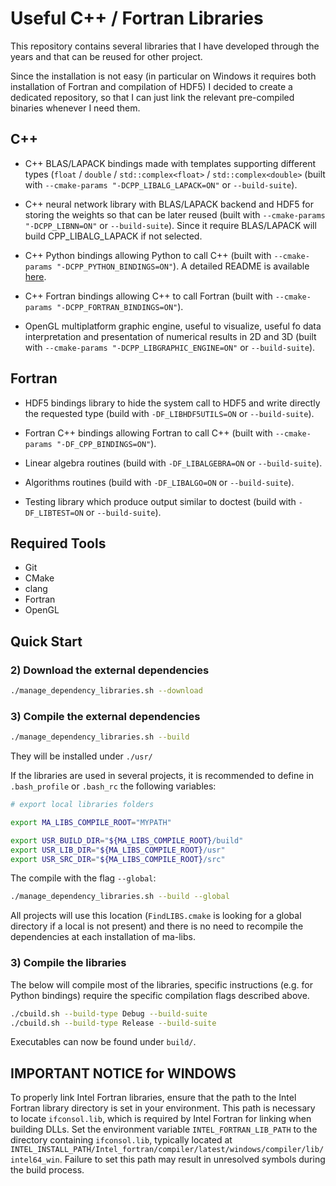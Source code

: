 # Useful C++ / Fortran Libraries 

This repository contains several libraries that I have developed through the years and that can be reused for other project.

Since the installation is not easy (in particular on Windows it requires both installation of Fortran and compilation of HDF5) I decided to create a dedicated repository, so that I can just link the relevant pre-compiled binaries whenever I need them.

## C++ 

- C++ BLAS/LAPACK bindings made with templates supporting different types (`float` / `double` / `std::complex<float>` / `std::complex<double>` (built with `--cmake-params "-DCPP_LIBALG_LAPACK=ON"` or `--build-suite`).

- C++ neural network library with BLAS/LAPACK backend and HDF5 for storing the weights so that can be later reused (built with `--cmake-params "-DCPP_LIBNN=ON"` or `--build-suite`). Since it require BLAS/LAPACK will build CPP_LIBALG_LAPACK if not selected.

- C++ Python bindings allowing Python to call C++ (built with `--cmake-params "-DCPP_PYTHON_BINDINGS=ON"`). A detailed README is available [here](cpp/python_bindings/README.md).

- C++ Fortran bindings allowing C++ to call Fortran (built with `--cmake-params "-DCPP_FORTRAN_BINDINGS=ON"`).

- OpenGL multiplatform graphic engine, useful to visualize, useful fo data interpretation and presentation of numerical results in 2D and 3D (built with `--cmake-params "-DCPP_LIBGRAPHIC_ENGINE=ON"` or `--build-suite`).

## Fortran 

- HDF5 bindings library to hide the system call to HDF5 and write directly the requested type (build with `-DF_LIBHDF5UTILS=ON` or `--build-suite`).

- Fortran C++ bindings allowing Fortran to call C++ (built with `--cmake-params "-DF_CPP_BINDINGS=ON"`).

- Linear algebra routines (build with `-DF_LIBALGEBRA=ON` or `--build-suite`).

- Algorithms routines (build with `-DF_LIBALGO=ON` or `--build-suite`).

- Testing library which produce output similar to doctest (build with `-DF_LIBTEST=ON` or `--build-suite`).

## Required Tools

- Git
- CMake
- clang
- Fortran
- OpenGL

## Quick Start

### 2) Download the external dependencies

```bash
./manage_dependency_libraries.sh --download
```

### 3) Compile the external dependencies

```bash
./manage_dependency_libraries.sh --build
```

They will be installed under `./usr/`

If the libraries are used in several projects, it is recommended to define in `.bash_profile` or `.bash_rc` the following variables:

```bash
# export local libraries folders

export MA_LIBS_COMPILE_ROOT="MYPATH"

export USR_BUILD_DIR="${MA_LIBS_COMPILE_ROOT}/build"
export USR_LIB_DIR="${MA_LIBS_COMPILE_ROOT}/usr"
export USR_SRC_DIR="${MA_LIBS_COMPILE_ROOT}/src"
```

The compile with the flag `--global`:

```bash
./manage_dependency_libraries.sh --build --global
```

All projects will use this location (`FindLIBS.cmake` is looking for a global directory if a local is not present) and there is no need to recompile the dependencies at each installation of ma-libs.

### 3) Compile the libraries 

The below will compile most of the libraries, specific instructions (e.g. for Python bindings) require the specific compilation flags described above.

```bash
./cbuild.sh --build-type Debug --build-suite
./cbuild.sh --build-type Release --build-suite
```

Executables can now be found under `build/`.

## IMPORTANT NOTICE for WINDOWS

To properly link Intel Fortran libraries, ensure that the path to the Intel Fortran library directory is set in your environment. This path is necessary to locate `ifconsol.lib`, which is required by Intel Fortran for linking when building DLLs. Set the environment variable `INTEL_FORTRAN_LIB_PATH` to the directory containing `ifconsol.lib`, typically located at `INTEL_INSTALL_PATH/Intel_fortran/compiler/latest/windows/compiler/lib/intel64_win`. Failure to set this path may result in unresolved symbols during the build process.

